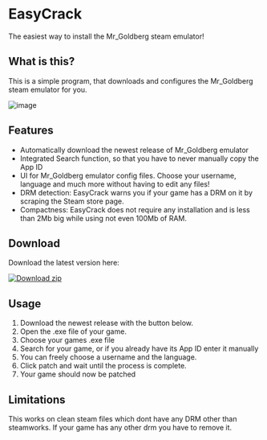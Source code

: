 # EasyCrack

The easiest way to install the Mr_Goldberg steam emulator!

## What is this? 
This is a simple program, that downloads and configures the Mr_Goldberg steam emulator for you.

![image](https://user-images.githubusercontent.com/62436912/200173043-a54bdc98-eabf-4373-ad1b-4d2d09d6e6f6.png)

## Features

- Automatically download the newest release of Mr_Goldberg emulator
- Integrated Search function, so that you have to never manually copy the App ID
- UI for Mr_Goldberg emulator config files. Choose your username, language and much more without having to edit any files! 
- DRM detection: EasyCrack warns you if your game has a DRM on it by scraping the Steam store page.
- Compactness: EasyCrack does not require any installation and is less than 2Mb big while using not even 100Mb of RAM.

## Download
Download the latest version here: 
<!-- BEGIN LATEST DOWNLOAD BUTTON -->
[![Download zip](https://custom-icon-badges.herokuapp.com/badge/-Download-blue?style=for-the-badge&logo=download&logoColor=white "Download zip")](https://github.com/Frostplexx/EasyCrack/releases/download/v.1.2.0/EasyCrack.exe)
<!-- END LATEST DOWNLOAD BUTTON -->

## Usage

1. Download the newest release with the button below.
2. Open the .exe file of your game.
3. Choose your games .exe file
4. Search for your game, or if you already have its App ID enter it manually
5. You can freely choose a username and the language.
6. Click patch and wait until the process is complete. 
7. Your game should now be patched


## Limitations

This works on clean steam files which dont have any DRM other than steamworks. If your game has any other drm you have to remove it.
